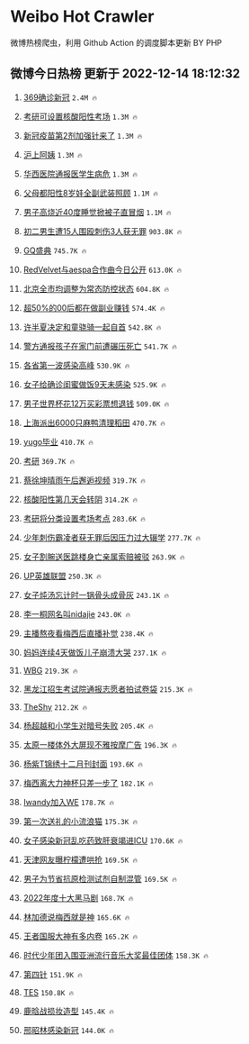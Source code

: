 # Weibo Hot Crawler 



微博热榜爬虫，利用 Github Action 的调度脚本更新 BY PHP 


## 微博今日热榜 更新于 2022-12-14 18:12:32 
1. [369确诊新冠](https://s.weibo.com/weibo?q=%23369%E7%A1%AE%E8%AF%8A%E6%96%B0%E5%86%A0%23&t=31&band_rank=1&Refer=top) `2.4M 🔥` 

1. [考研可设置核酸阳性考场](https://s.weibo.com/weibo?q=%23%E8%80%83%E7%A0%94%E5%8F%AF%E8%AE%BE%E7%BD%AE%E6%A0%B8%E9%85%B8%E9%98%B3%E6%80%A7%E8%80%83%E5%9C%BA%23&t=31&band_rank=2&Refer=top) `1.3M 🔥` 

1. [新冠疫苗第2剂加强针来了](https://s.weibo.com/weibo?q=%23%E6%96%B0%E5%86%A0%E7%96%AB%E8%8B%97%E7%AC%AC2%E5%89%82%E5%8A%A0%E5%BC%BA%E9%92%88%E6%9D%A5%E4%BA%86%23&t=31&band_rank=3&Refer=top) `1.3M 🔥` 

1. [沪上阿姨](https://s.weibo.com/weibo?q=%E6%B2%AA%E4%B8%8A%E9%98%BF%E5%A7%A8&t=31&band_rank=4&Refer=top) `1.3M 🔥` 

1. [华西医院通报医学生病危](https://s.weibo.com/weibo?q=%23%E5%8D%8E%E8%A5%BF%E5%8C%BB%E9%99%A2%E9%80%9A%E6%8A%A5%E5%8C%BB%E5%AD%A6%E7%94%9F%E7%97%85%E5%8D%B1%23&t=31&band_rank=5&Refer=top) `1.3M 🔥` 

1. [父母都阳性8岁娃全副武装照顾](https://s.weibo.com/weibo?q=%23%E7%88%B6%E6%AF%8D%E9%83%BD%E9%98%B3%E6%80%A78%E5%B2%81%E5%A8%83%E5%85%A8%E5%89%AF%E6%AD%A6%E8%A3%85%E7%85%A7%E9%A1%BE%23&t=31&band_rank=6&Refer=top) `1.1M 🔥` 

1. [男子高烧近40度睡觉掀被子直冒烟](https://s.weibo.com/weibo?q=%23%E7%94%B7%E5%AD%90%E9%AB%98%E7%83%A7%E8%BF%9140%E5%BA%A6%E7%9D%A1%E8%A7%89%E6%8E%80%E8%A2%AB%E5%AD%90%E7%9B%B4%E5%86%92%E7%83%9F%23&t=31&band_rank=7&Refer=top) `1.1M 🔥` 

1. [初二男生遭15人围殴刺伤3人获无罪](https://s.weibo.com/weibo?q=%23%E5%88%9D%E4%BA%8C%E7%94%B7%E7%94%9F%E9%81%AD15%E4%BA%BA%E5%9B%B4%E6%AE%B4%E5%88%BA%E4%BC%A43%E4%BA%BA%E8%8E%B7%E6%97%A0%E7%BD%AA%23&t=31&band_rank=8&Refer=top) `903.8K 🔥` 

1. [GQ盛典](https://s.weibo.com/weibo?q=GQ%E7%9B%9B%E5%85%B8&t=31&band_rank=9&Refer=top) `745.7K 🔥` 

1. [RedVelvet与aespa合作曲今日公开](https://s.weibo.com/weibo?q=%23RedVelvet%E4%B8%8Eaespa%E5%90%88%E4%BD%9C%E6%9B%B2%E4%BB%8A%E6%97%A5%E5%85%AC%E5%BC%80%23&t=31&band_rank=10&Refer=top) `613.0K 🔥` 

1. [北京全市均调整为常态防控状态](https://s.weibo.com/weibo?q=%23%E5%8C%97%E4%BA%AC%E5%85%A8%E5%B8%82%E5%9D%87%E8%B0%83%E6%95%B4%E4%B8%BA%E5%B8%B8%E6%80%81%E9%98%B2%E6%8E%A7%E7%8A%B6%E6%80%81%23&t=31&band_rank=11&Refer=top) `604.8K 🔥` 

1. [超50%的00后都在做副业赚钱](https://s.weibo.com/weibo?q=%23%E8%B6%8550%25%E7%9A%8400%E5%90%8E%E9%83%BD%E5%9C%A8%E5%81%9A%E5%89%AF%E4%B8%9A%E8%B5%9A%E9%92%B1%23&t=31&band_rank=12&Refer=top) `574.4K 🔥` 

1. [许半夏决定和童骁骑一起自首](https://s.weibo.com/weibo?q=%23%E8%AE%B8%E5%8D%8A%E5%A4%8F%E5%86%B3%E5%AE%9A%E5%92%8C%E7%AB%A5%E9%AA%81%E9%AA%91%E4%B8%80%E8%B5%B7%E8%87%AA%E9%A6%96%23&t=31&band_rank=13&Refer=top) `542.8K 🔥` 

1. [警方通报孩子在家门前遭碾压死亡](https://s.weibo.com/weibo?q=%23%E8%AD%A6%E6%96%B9%E9%80%9A%E6%8A%A5%E5%AD%A9%E5%AD%90%E5%9C%A8%E5%AE%B6%E9%97%A8%E5%89%8D%E9%81%AD%E7%A2%BE%E5%8E%8B%E6%AD%BB%E4%BA%A1%23&t=31&band_rank=14&Refer=top) `541.7K 🔥` 

1. [各省第一波感染高峰](https://s.weibo.com/weibo?q=%23%E5%90%84%E7%9C%81%E7%AC%AC%E4%B8%80%E6%B3%A2%E6%84%9F%E6%9F%93%E9%AB%98%E5%B3%B0%23&t=31&band_rank=15&Refer=top) `530.9K 🔥` 

1. [女子给确诊闺蜜做饭9天未感染](https://s.weibo.com/weibo?q=%23%E5%A5%B3%E5%AD%90%E7%BB%99%E7%A1%AE%E8%AF%8A%E9%97%BA%E8%9C%9C%E5%81%9A%E9%A5%AD9%E5%A4%A9%E6%9C%AA%E6%84%9F%E6%9F%93%23&t=31&band_rank=16&Refer=top) `525.9K 🔥` 

1. [男子世界杯花12万买彩票想退钱](https://s.weibo.com/weibo?q=%23%E7%94%B7%E5%AD%90%E4%B8%96%E7%95%8C%E6%9D%AF%E8%8A%B112%E4%B8%87%E4%B9%B0%E5%BD%A9%E7%A5%A8%E6%83%B3%E9%80%80%E9%92%B1%23&t=31&band_rank=17&Refer=top) `509.0K 🔥` 

1. [上海派出6000只麻鸭清理稻田](https://s.weibo.com/weibo?q=%23%E4%B8%8A%E6%B5%B7%E6%B4%BE%E5%87%BA6000%E5%8F%AA%E9%BA%BB%E9%B8%AD%E6%B8%85%E7%90%86%E7%A8%BB%E7%94%B0%23&t=31&band_rank=18&Refer=top) `470.7K 🔥` 

1. [yugo毕业](https://s.weibo.com/weibo?q=yugo%E6%AF%95%E4%B8%9A&t=31&band_rank=19&Refer=top) `410.7K 🔥` 

1. [考研](https://s.weibo.com/weibo?q=%23%E8%80%83%E7%A0%94%23&t=31&band_rank=20&Refer=top) `369.7K 🔥` 

1. [蔡徐坤晴雨午后邂逅视频](https://s.weibo.com/weibo?q=%23%E8%94%A1%E5%BE%90%E5%9D%A4%E6%99%B4%E9%9B%A8%E5%8D%88%E5%90%8E%E9%82%82%E9%80%85%E8%A7%86%E9%A2%91%23&t=31&band_rank=21&Refer=top) `319.7K 🔥` 

1. [核酸阳性第几天会转阴](https://s.weibo.com/weibo?q=%23%E6%A0%B8%E9%85%B8%E9%98%B3%E6%80%A7%E7%AC%AC%E5%87%A0%E5%A4%A9%E4%BC%9A%E8%BD%AC%E9%98%B4%23&t=31&band_rank=22&Refer=top) `314.2K 🔥` 

1. [考研将分类设置考场考点](https://s.weibo.com/weibo?q=%23%E8%80%83%E7%A0%94%E5%B0%86%E5%88%86%E7%B1%BB%E8%AE%BE%E7%BD%AE%E8%80%83%E5%9C%BA%E8%80%83%E7%82%B9%23&t=31&band_rank=23&Refer=top) `283.6K 🔥` 

1. [少年刺伤霸凌者获无罪后因压力过大辍学](https://s.weibo.com/weibo?q=%23%E5%B0%91%E5%B9%B4%E5%88%BA%E4%BC%A4%E9%9C%B8%E5%87%8C%E8%80%85%E8%8E%B7%E6%97%A0%E7%BD%AA%E5%90%8E%E5%9B%A0%E5%8E%8B%E5%8A%9B%E8%BF%87%E5%A4%A7%E8%BE%8D%E5%AD%A6%23&t=31&band_rank=24&Refer=top) `277.7K 🔥` 

1. [女子割腕送医跳楼身亡亲属索赔被驳](https://s.weibo.com/weibo?q=%23%E5%A5%B3%E5%AD%90%E5%89%B2%E8%85%95%E9%80%81%E5%8C%BB%E8%B7%B3%E6%A5%BC%E8%BA%AB%E4%BA%A1%E4%BA%B2%E5%B1%9E%E7%B4%A2%E8%B5%94%E8%A2%AB%E9%A9%B3%23&t=31&band_rank=25&Refer=top) `263.9K 🔥` 

1. [UP英雄联盟](https://s.weibo.com/weibo?q=UP%E8%8B%B1%E9%9B%84%E8%81%94%E7%9B%9F&t=31&band_rank=26&Refer=top) `250.3K 🔥` 

1. [女子炖汤忘计时一锅骨头成骨灰](https://s.weibo.com/weibo?q=%23%E5%A5%B3%E5%AD%90%E7%82%96%E6%B1%A4%E5%BF%98%E8%AE%A1%E6%97%B6%E4%B8%80%E9%94%85%E9%AA%A8%E5%A4%B4%E6%88%90%E9%AA%A8%E7%81%B0%23&t=31&band_rank=27&Refer=top) `243.1K 🔥` 

1. [李一桐网名叫nidajie](https://s.weibo.com/weibo?q=%23%E6%9D%8E%E4%B8%80%E6%A1%90%E7%BD%91%E5%90%8D%E5%8F%ABnidajie%23&t=31&band_rank=28&Refer=top) `243.0K 🔥` 

1. [主播熬夜看梅西后直播补觉](https://s.weibo.com/weibo?q=%23%E4%B8%BB%E6%92%AD%E7%86%AC%E5%A4%9C%E7%9C%8B%E6%A2%85%E8%A5%BF%E5%90%8E%E7%9B%B4%E6%92%AD%E8%A1%A5%E8%A7%89%23&t=31&band_rank=29&Refer=top) `238.4K 🔥` 

1. [妈妈连续4天做饭儿子崩溃大哭](https://s.weibo.com/weibo?q=%23%E5%A6%88%E5%A6%88%E8%BF%9E%E7%BB%AD4%E5%A4%A9%E5%81%9A%E9%A5%AD%E5%84%BF%E5%AD%90%E5%B4%A9%E6%BA%83%E5%A4%A7%E5%93%AD%23&t=31&band_rank=30&Refer=top) `237.1K 🔥` 

1. [WBG](https://s.weibo.com/weibo?q=WBG&t=31&band_rank=31&Refer=top) `219.3K 🔥` 

1. [黑龙江招生考试院通报志愿者拍试卷袋](https://s.weibo.com/weibo?q=%23%E9%BB%91%E9%BE%99%E6%B1%9F%E6%8B%9B%E7%94%9F%E8%80%83%E8%AF%95%E9%99%A2%E9%80%9A%E6%8A%A5%E5%BF%97%E6%84%BF%E8%80%85%E6%8B%8D%E8%AF%95%E5%8D%B7%E8%A2%8B%23&t=31&band_rank=32&Refer=top) `215.3K 🔥` 

1. [TheShy](https://s.weibo.com/weibo?q=TheShy&t=31&band_rank=33&Refer=top) `212.2K 🔥` 

1. [杨超越和小学生对暗号失败](https://s.weibo.com/weibo?q=%23%E6%9D%A8%E8%B6%85%E8%B6%8A%E5%92%8C%E5%B0%8F%E5%AD%A6%E7%94%9F%E5%AF%B9%E6%9A%97%E5%8F%B7%E5%A4%B1%E8%B4%A5%23&t=31&band_rank=34&Refer=top) `205.4K 🔥` 

1. [太原一楼体外大屏现不雅按摩广告](https://s.weibo.com/weibo?q=%23%E5%A4%AA%E5%8E%9F%E4%B8%80%E6%A5%BC%E4%BD%93%E5%A4%96%E5%A4%A7%E5%B1%8F%E7%8E%B0%E4%B8%8D%E9%9B%85%E6%8C%89%E6%91%A9%E5%B9%BF%E5%91%8A%23&t=31&band_rank=35&Refer=top) `196.3K 🔥` 

1. [杨紫T锦绣十二月刊封面](https://s.weibo.com/weibo?q=%23%E6%9D%A8%E7%B4%ABT%E9%94%A6%E7%BB%A3%E5%8D%81%E4%BA%8C%E6%9C%88%E5%88%8A%E5%B0%81%E9%9D%A2%23&t=31&band_rank=36&Refer=top) `193.6K 🔥` 

1. [梅西离大力神杯只差一步了](https://s.weibo.com/weibo?q=%23%E6%A2%85%E8%A5%BF%E7%A6%BB%E5%A4%A7%E5%8A%9B%E7%A5%9E%E6%9D%AF%E5%8F%AA%E5%B7%AE%E4%B8%80%E6%AD%A5%E4%BA%86%23&t=31&band_rank=37&Refer=top) `182.1K 🔥` 

1. [Iwandy加入WE](https://s.weibo.com/weibo?q=%23Iwandy%E5%8A%A0%E5%85%A5WE%23&t=31&band_rank=38&Refer=top) `178.7K 🔥` 

1. [第一次送礼的小流浪猫](https://s.weibo.com/weibo?q=%23%E7%AC%AC%E4%B8%80%E6%AC%A1%E9%80%81%E7%A4%BC%E7%9A%84%E5%B0%8F%E6%B5%81%E6%B5%AA%E7%8C%AB%23&t=31&band_rank=39&Refer=top) `175.3K 🔥` 

1. [女子感染新冠乱吃药致肝衰竭进ICU](https://s.weibo.com/weibo?q=%23%E5%A5%B3%E5%AD%90%E6%84%9F%E6%9F%93%E6%96%B0%E5%86%A0%E4%B9%B1%E5%90%83%E8%8D%AF%E8%87%B4%E8%82%9D%E8%A1%B0%E7%AB%AD%E8%BF%9BICU%23&t=31&band_rank=40&Refer=top) `170.6K 🔥` 

1. [天津网友曝柠檬遭哄抢](https://s.weibo.com/weibo?q=%23%E5%A4%A9%E6%B4%A5%E7%BD%91%E5%8F%8B%E6%9B%9D%E6%9F%A0%E6%AA%AC%E9%81%AD%E5%93%84%E6%8A%A2%23&t=31&band_rank=41&Refer=top) `169.5K 🔥` 

1. [男子为节省抗原检测试剂自制混管](https://s.weibo.com/weibo?q=%23%E7%94%B7%E5%AD%90%E4%B8%BA%E8%8A%82%E7%9C%81%E6%8A%97%E5%8E%9F%E6%A3%80%E6%B5%8B%E8%AF%95%E5%89%82%E8%87%AA%E5%88%B6%E6%B7%B7%E7%AE%A1%23&t=31&band_rank=42&Refer=top) `169.5K 🔥` 

1. [2022年度十大黑马剧](https://s.weibo.com/weibo?q=%232022%E5%B9%B4%E5%BA%A6%E5%8D%81%E5%A4%A7%E9%BB%91%E9%A9%AC%E5%89%A7%23&t=31&band_rank=43&Refer=top) `168.7K 🔥` 

1. [林加德说梅西就是神](https://s.weibo.com/weibo?q=%23%E6%9E%97%E5%8A%A0%E5%BE%B7%E8%AF%B4%E6%A2%85%E8%A5%BF%E5%B0%B1%E6%98%AF%E7%A5%9E%23&t=31&band_rank=44&Refer=top) `165.6K 🔥` 

1. [王者国服大神有多内卷](https://s.weibo.com/weibo?q=%23%E7%8E%8B%E8%80%85%E5%9B%BD%E6%9C%8D%E5%A4%A7%E7%A5%9E%E6%9C%89%E5%A4%9A%E5%86%85%E5%8D%B7%23&t=31&band_rank=45&Refer=top) `165.2K 🔥` 

1. [时代少年团入围亚洲流行音乐大奖最佳团体](https://s.weibo.com/weibo?q=%23%E6%97%B6%E4%BB%A3%E5%B0%91%E5%B9%B4%E5%9B%A2%E5%85%A5%E5%9B%B4%E4%BA%9A%E6%B4%B2%E6%B5%81%E8%A1%8C%E9%9F%B3%E4%B9%90%E5%A4%A7%E5%A5%96%E6%9C%80%E4%BD%B3%E5%9B%A2%E4%BD%93%23&t=31&band_rank=46&Refer=top) `158.3K 🔥` 

1. [第四针](https://s.weibo.com/weibo?q=%23%E7%AC%AC%E5%9B%9B%E9%92%88%23&t=31&band_rank=47&Refer=top) `151.9K 🔥` 

1. [TES](https://s.weibo.com/weibo?q=TES&t=31&band_rank=48&Refer=top) `150.8K 🔥` 

1. [鹿晗战损妆造型](https://s.weibo.com/weibo?q=%23%E9%B9%BF%E6%99%97%E6%88%98%E6%8D%9F%E5%A6%86%E9%80%A0%E5%9E%8B%23&t=31&band_rank=49&Refer=top) `145.4K 🔥` 

1. [邢昭林感染新冠](https://s.weibo.com/weibo?q=%23%E9%82%A2%E6%98%AD%E6%9E%97%E6%84%9F%E6%9F%93%E6%96%B0%E5%86%A0%23&t=31&band_rank=50&Refer=top) `144.0K 🔥` 

